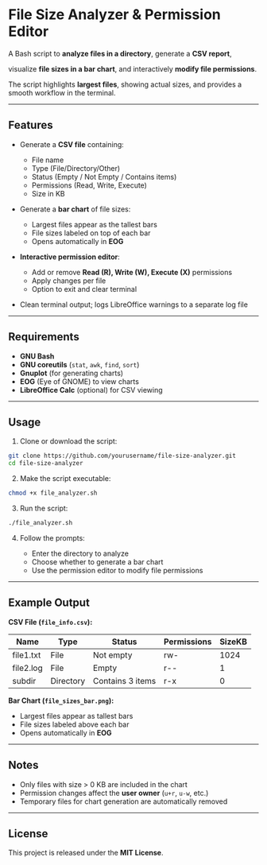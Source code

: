 # File Size Analyzer & Permission Editor

A Bash script to **analyze files in a directory**, generate a **CSV report**, 

visualize **file sizes in a bar chart**, and interactively **modify file permissions**.

The script highlights **largest files**, showing actual sizes, and provides a smooth workflow in the terminal.

---

## Features

* Generate a **CSV file** containing:

  * File name
  * Type (File/Directory/Other)
  * Status (Empty / Not Empty / Contains items)
  * Permissions (Read, Write, Execute)
  * Size in KB

* Generate a **bar chart** of file sizes:

  * Largest files appear as the tallest bars
  * File sizes labeled on top of each bar
  * Opens automatically in **EOG**

* **Interactive permission editor**:

  * Add or remove **Read (R), Write (W), Execute (X)** permissions
  * Apply changes per file
  * Option to exit and clear terminal

* Clean terminal output; logs LibreOffice warnings to a separate log file

---

## Requirements

* **GNU Bash**
* **GNU coreutils** (`stat`, `awk`, `find`, `sort`)
* **Gnuplot** (for generating charts)
* **EOG** (Eye of GNOME) to view charts
* **LibreOffice Calc** (optional) for CSV viewing

---

## Usage

1. Clone or download the script:

```bash
git clone https://github.com/yourusername/file-size-analyzer.git
cd file-size-analyzer
```

2. Make the script executable:

```bash
chmod +x file_analyzer.sh
```

3. Run the script:

```bash
./file_analyzer.sh
```

4. Follow the prompts:

   * Enter the directory to analyze
   * Choose whether to generate a bar chart
   * Use the permission editor to modify file permissions

---

## Example Output

**CSV File (`file_info.csv`):**

| Name      | Type      | Status           | Permissions | SizeKB |
| --------- | --------- | ---------------- | ----------- | ------ |
| file1.txt | File      | Not empty        | rw-         | 1024   |
| file2.log | File      | Empty            | r--         | 1      |
| subdir    | Directory | Contains 3 items | r-x         | 0      |

**Bar Chart (`file_sizes_bar.png`):**

* Largest files appear as tallest bars
* File sizes labeled above each bar
* Opens automatically in **EOG**

---

## Notes

* Only files with size > 0 KB are included in the chart
* Permission changes affect the **user owner** (`u+r`, `u-w`, etc.)
* Temporary files for chart generation are automatically removed

---

## License

This project is released under the **MIT License**.
